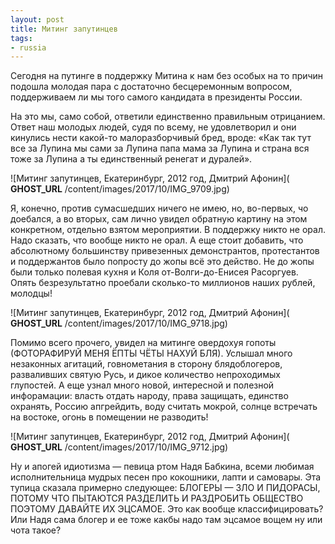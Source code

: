 ```yaml
---
layout: post
title: Митинг запутинцев
tags:
- russia
---
```


Сегодня на путинге в поддержку Митина к нам без особых на то причин подошла молодая пара с достаточно бесцеремонным вопросом, поддерживаем ли мы того самого кандидата в президенты России.

На это мы, само собой, ответили единственно правильным отрицанием. Ответ наш молодых людей, судя по всему, не удовлетворил и они кинулись нести какой-то малоразборчивый бред, вроде: «Как так тут все за Лупина мы сами за Лупина папа мама за Лупина и страна вся тоже за Лупина а ты единственный ренегат и дуралей».

![Митинг запутинцев, Екатеринбург, 2012 год, Дмитрий Афонин]( __GHOST_URL__ /content/images/2017/10/IMG_9709.jpg)

Я, конечно, против сумасшедших ничего не имею, но, во-первых, чо доебался, а во вторых, сам лично увидел обратную картину на этом конкретном, отдельно взятом мероприятии. В поддержку никто не орал. Надо сказать, что вообще никто не орал. А еще стоит добавить, что абсолютному большинству привезенных демонстрантов, протестантов и поддержантов было попросту до жопы всё это действо. Не до жопы были только полевая кухня и Коля от-Волги-до-Енисея Расоргуев. Опять безрезультатно проебали сколько-то миллионов наших рублей, молодцы!

![Митинг запутинцев, Екатеринбург, 2012 год, Дмитрий Афонин]( __GHOST_URL__ /content/images/2017/10/IMG_9718.jpg)

Помимо всего прочего, увидел на митинге овердохуя гопоты (ФОТОРАФИРУЙ МЕНЯ ЁПТЫ ЧЁТЫ НАХУЙ БЛЯ). Услышал много незаконных агитаций, говнометания в сторону блядоблогеров, разваливших святую Русь, и дикое количество непроходимых глупостей. А еще узнал много новой, интересной и полезной инфорамации: власть отдать народу, права защищать, единство охранять, Россию апгрейдить, воду считать мокрой, солнце встречать на востоке, огонь в помещении не разводить!

![Митинг запутинцев, Екатеринбург, 2012 год, Дмитрий Афонин]( __GHOST_URL__ /content/images/2017/10/IMG_9712.jpg)

Ну и апогей идиотизма — певица ртом Надя Бабкина, всеми любимая исполнительница мудрых песен про кокошники, лапти и самовары. Эта тупица сказала примерно следующее: БЛОГЕРЫ — ЗЛО И ПИДОРАСЫ, ПОТОМУ ЧТО ПЫТАЮТСЯ РАЗДЕЛИТЬ И РАЗДРОБИТЬ ОБЩЕСТВО ПОЭТОМУ ДАВАЙТЕ ИХ ЭЦСАМОЕ. Это как вообще классифицировать? Или Надя сама блогер и ее тоже какбы надо там эцсамое вощем ну или чота такое?

<!--kg-card-end: markdown-->